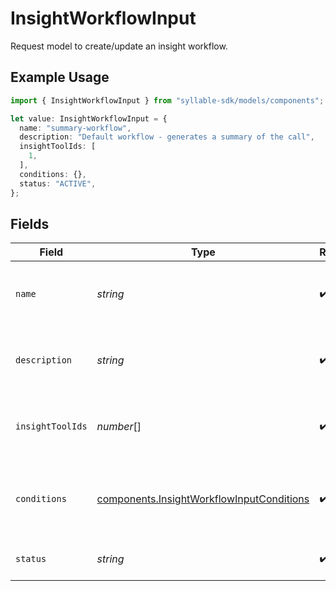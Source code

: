 # InsightWorkflowInput

Request model to create/update an insight workflow.

## Example Usage

```typescript
import { InsightWorkflowInput } from "syllable-sdk/models/components";

let value: InsightWorkflowInput = {
  name: "summary-workflow",
  description: "Default workflow - generates a summary of the call",
  insightToolIds: [
    1,
  ],
  conditions: {},
  status: "ACTIVE",
};
```

## Fields

| Field                                                                                                  | Type                                                                                                   | Required                                                                                               | Description                                                                                            | Example                                                                                                |
| ------------------------------------------------------------------------------------------------------ | ------------------------------------------------------------------------------------------------------ | ------------------------------------------------------------------------------------------------------ | ------------------------------------------------------------------------------------------------------ | ------------------------------------------------------------------------------------------------------ |
| `name`                                                                                                 | *string*                                                                                               | :heavy_check_mark:                                                                                     | Human-readable name of insight workflow                                                                | summary-workflow                                                                                       |
| `description`                                                                                          | *string*                                                                                               | :heavy_check_mark:                                                                                     | Text description of insight workflow                                                                   | Default workflow - generates a summary of the call                                                     |
| `insightToolIds`                                                                                       | *number*[]                                                                                             | :heavy_check_mark:                                                                                     | List of IDs of insight tools used in the workflow                                                      | [<br/>1<br/>]                                                                                          |
| `conditions`                                                                                           | [components.InsightWorkflowInputConditions](../../models/components/insightworkflowinputconditions.md) | :heavy_check_mark:                                                                                     | Conditions for insight workflow to trigger on a given call recording.                                  | {<br/>"trigger": "call_recording"<br/>}                                                                |
| `status`                                                                                               | *string*                                                                                               | :heavy_check_mark:                                                                                     | Status of the insight workflow                                                                         | ACTIVE                                                                                                 |